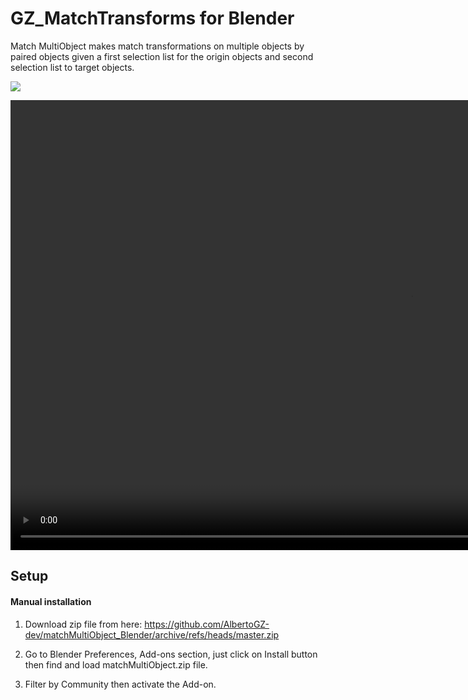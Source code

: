 # GZ_MatchTransforms for Blender
Match MultiObject makes match transformations on multiple objects by paired objects given a first selection list for the origin objects and second selection list to target objects. 

<img src="https://github.com/AlbertoGZ-dev/matchMultiObject_Blender/blob/master/matchMultiObject.png"></img>

<video width="1280" height="720" controls>
  <source src="movie.mp4" type="video/mp4">
 </video>

## Setup

#### Manual installation

1. Download zip file from here:
https://github.com/AlbertoGZ-dev/matchMultiObject_Blender/archive/refs/heads/master.zip

2. Go to Blender Preferences, Add-ons section, just click on Install button then find and load matchMultiObject.zip file.

3. Filter by Community then activate the Add-on.

